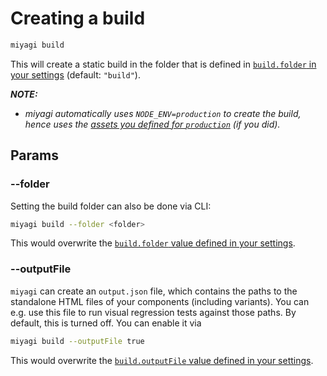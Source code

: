 # Creating a build

```bash
miyagi build
```

This will create a static build in the folder that is defined in [`build.folder` in your settings](/configuration/options#build) (default: `"build"`).

_**NOTE:**_

- _miyagi automatically uses `NODE_ENV=production` to create the build, hence uses the [assets you defined for `production`](/configuration/options#assets) (if you did)._

## Params

### --folder

Setting the build folder can also be done via CLI:

```bash
miyagi build --folder <folder>
```

This would overwrite the [`build.folder` value defined in your settings](/configuration/options#build).

### --outputFile

`miyagi` can create an `output.json` file, which contains the paths to the standalone HTML files of your components (including variants). You can e.g. use this file to run visual regression tests against those paths.
By default, this is turned off. You can enable it via

```bash
miyagi build --outputFile true
```

This would overwrite the [`build.outputFile` value defined in your settings](/configuration/options#build).
